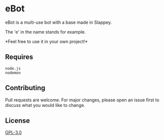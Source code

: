 # eBot

eBot is a multi-use bot with a base made in Slappey.

The 'e' in the name stands for example.

\*Feel free to use it in your own project!\*

## Requires

```fix
node.js
nodemon
```

## Contributing
Pull requests are welcome. For major changes, please open an issue first to discuss what you would like to change.

## License
[GPL-3.0](https://choosealicense.com/licenses/gpl-3.0/)
